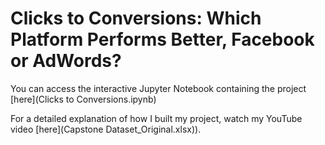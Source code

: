 # Clicks to Conversions: Which Platform Performs Better, Facebook or AdWords?

You can access the interactive Jupyter Notebook containing the project [here](Clicks to Conversions.ipynb)

For a detailed explanation of how I built my project, watch my YouTube video [here](Capstone Dataset_Original.xlsx)).

